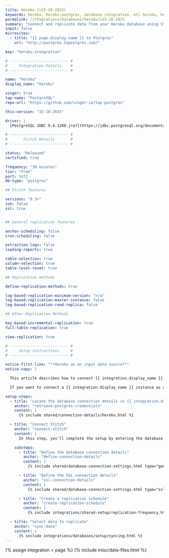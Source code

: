 ```yaml
---
title: Heroku (v15-10-2015)
keywords: heroku, heroku-postgres, database integration, etl heroku, heroku etl
permalink: /integrations/databases/heroku/v15-10-2015
summary: "Connect and replicate data from your Heroku database using Stitch's Heroku integration."
input: false
microsites:
  - title: "{{ page.display_name }} to Postgres"
    url: "http://postgres.topostgres.com/"

key: "heroku-integration"

# -------------------------- #
#     Integration Details    #
# -------------------------- #

name: "heroku"
display_name: "Heroku"

singer: true
tap-name: "PostgreSQL"
repo-url: "https://github.com/singer-io/tap-postgres"

this-version: "15-10-2015"

driver: |
  [PostgreSQL JDBC 9.4.1208.jre7](https://jdbc.postgresql.org/documentation/94/index.html){:target="new"}

# -------------------------- #
#       Stitch Details       #
# -------------------------- #

status: "Released"
certified: true

frequency: "30 minutes"
tier: "Free"
port: 5432
db-type: "postgres"

## Stitch features

versions: "9.3+"
ssh: false
ssl: true


## General replication features

anchor-scheduling: false
cron-scheduling: false

extraction-logs: false
loading-reports: true

table-selection: true
column-selection: true
table-level-reset: true

## Replication methods

define-replication-methods: true

log-based-replication-minimum-version: "n/a"
log-based-replication-master-instance: false
log-based-replication-read-replica: false

## Other Replication Methods

key-based-incremental-replication: true
full-table-replication: true

view-replication: true

# -------------------------- #
#     Setup Instructions     #
# -------------------------- #

notice-first-line: "**Heroku as an input data source**"
notice-copy: |

  This article describes how to connect {{ integration.display_name }} **as an input data source.**

  If you want to connect a {{ integration.display_name }} instance as a **destination**, refer to the [Connecting a Self-Hosted {{ integration.display_name }} Destination guide]({{ link.destinations.setup.heroku-postgres | prepend: site.baseurl }}).

setup-steps:
  - title: "Locate the database connection details in {{ integration.display_name }}"
    anchor: "retrieve-postgres-credentials"
    content: |
      {% include shared/connection-details/heroku.html %}

  - title: "Connect Stitch"
    anchor: "connect-stitch"
    content: |
      In this step, you'll complete the setup by entering the database's connection details and defining replication settings in Stitch.

    substeps:
      - title: "Define the database connection details"
        anchor: "define-connection-details"
        content: |
          {% include shared/database-connection-settings.html type="general" %}

      - title: "Define the SSL connection details"
        anchor: "ssl-connection-details"
        content: |
          {% include shared/database-connection-settings.html type="ssl" %}

      - title: "Create a replication schedule"
        anchor: "create-replication-schedule"
        content: |
          {% include integrations/shared-setup/replication-frequency.html %}

  - title: "Select data to replicate"
    anchor: "sync-data"
    content: |
      {% include integrations/databases/setup/syncing.html %}
---
```

{% assign integration = page %}
{% include misc/data-files.html %}